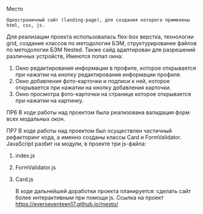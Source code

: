 Место

	Одностраничный сайт (landing-page), для создания которого применены html, css, js.
Для реализации проекта использовалась flex-box верстка, технологии grid, создание классов по методологии БЭМ, структурирование файлов по методологии БЭМ Nested. Также сайд адаптирован для разрешений различных устройств,
Имеются попап окна:
1) Окно редактирования информации в профиле, которое открывается при нажатии на кнопку редактирования информации профиля.
2) Окно добавления фото-карточки и подписи к ней, которое открывается при нажатии на кнопку добавления карточки.
3) Окно просмотра фото-карточки на странице которое открывается при нажатии на картинку.

ПР6
В ходе работы над проектом была реализована валидация форм всех модальных окон.

ПР7
В ходе работы над проектом был осуществлен частичный рефакторинг кода, а именно созданы классы Card и FormValidator.
JavaScript разбит на модули, в проекте три js-файла:
1) index.js
2) FormValidator.js
3) Card.js

	В ходе дальнейшей доработки проекта планируется: сделать сайт более интерактивным при помощи js.
	Ссылка на проект https://everseventeen17.github.io/mesto/
